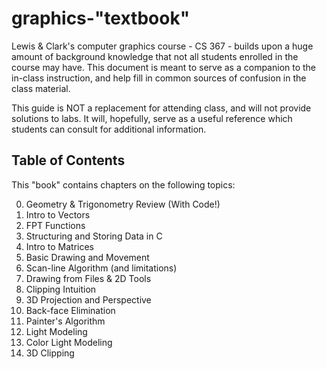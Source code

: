 # graphics-"textbook"

Lewis & Clark's computer graphics course - CS 367 - builds upon a huge amount of background knowledge that not all students enrolled in the course may have. This document is meant to serve as a companion to the in-class instruction, and help fill in common sources of confusion in the class material.

This guide is NOT a replacement for attending class, and will not provide solutions to labs. It will, hopefully, serve as a useful reference which students can consult for additional information.

## Table of Contents

This "book" contains chapters on the following topics:

0. Geometry & Trigonometry Review (With Code!)
1. Intro to Vectors
3. FPT Functions
4. Structuring and Storing Data in C
5. Intro to Matrices
6. Basic Drawing and Movement
7. Scan-line Algorithm (and limitations)
8. Drawing from Files & 2D Tools
9. Clipping Intuition
10. 3D Projection and Perspective
11. Back-face Elimination
12. Painter's Algorithm
13. Light Modeling
14. Color Light Modeling
15. 3D Clipping
